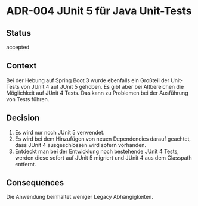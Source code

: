 # ADR-004 JUnit 5 für Java Unit-Tests

## Status

accepted

## Context

Bei der Hebung auf Spring Boot 3 wurde ebenfalls ein Großteil der Unit-Tests von JUnit 4 auf JUnit 5 gehoben. 
Es gibt aber bei Altbereichen die Möglichkeit auf JUnit 4 Tests. Das kann zu Problemen bei der Ausführung von Tests führen.

## Decision

1. Es wird nur noch JUnit 5 verwendet.
2. Es wird bei dem Hinzufügen von neuen Dependencies darauf geachtet, dass JUnit 4 ausgeschlossen wird sofern vorhanden.
3. Entdeckt man bei der Entwicklung noch bestehende JUnit 4 Tests, werden diese sofort auf JUnit 5 migriert und JUnit 4 aus dem Classpath entfernt.


## Consequences

Die Anwendung beinhaltet weniger Legacy Abhängigkeiten.
